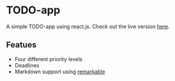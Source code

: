 # TODO-app
A simple TODO-app using react.js. Check out the live version [here](https://todo.tankernn.eu).

## Featues
- Four different priority levels
- Deadlines
- Markdown support using [remarkable](https://github.com/jonschlinkert/remarkable)
